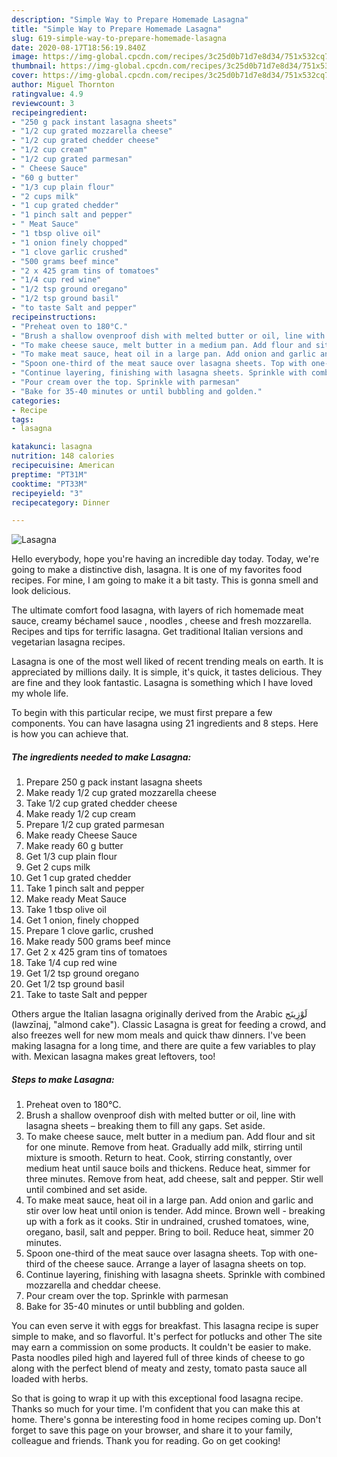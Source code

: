 ```yaml
---
description: "Simple Way to Prepare Homemade Lasagna"
title: "Simple Way to Prepare Homemade Lasagna"
slug: 619-simple-way-to-prepare-homemade-lasagna
date: 2020-08-17T18:56:19.840Z
image: https://img-global.cpcdn.com/recipes/3c25d0b71d7e8d34/751x532cq70/lasagna-recipe-main-photo.jpg
thumbnail: https://img-global.cpcdn.com/recipes/3c25d0b71d7e8d34/751x532cq70/lasagna-recipe-main-photo.jpg
cover: https://img-global.cpcdn.com/recipes/3c25d0b71d7e8d34/751x532cq70/lasagna-recipe-main-photo.jpg
author: Miguel Thornton
ratingvalue: 4.9
reviewcount: 3
recipeingredient:
- "250 g pack instant lasagna sheets"
- "1/2 cup grated mozzarella cheese"
- "1/2 cup grated chedder cheese"
- "1/2 cup cream"
- "1/2 cup grated parmesan"
- " Cheese Sauce"
- "60 g butter"
- "1/3 cup plain flour"
- "2 cups milk"
- "1 cup grated chedder"
- "1 pinch salt and pepper"
- " Meat Sauce"
- "1 tbsp olive oil"
- "1 onion finely chopped"
- "1 clove garlic crushed"
- "500 grams beef mince"
- "2 x 425 gram tins of tomatoes"
- "1/4 cup red wine"
- "1/2 tsp ground oregano"
- "1/2 tsp ground basil"
- "to taste Salt and pepper"
recipeinstructions:
- "Preheat oven to 180°C."
- "Brush a shallow ovenproof dish with melted butter or oil, line with lasagna sheets – breaking them to fill any gaps. Set aside."
- "To make cheese sauce, melt butter in a medium pan. Add flour and sit for one minute. Remove from heat. Gradually add milk, stirring until mixture is smooth. Return to heat. Cook, stirring constantly, over medium heat until sauce boils and thickens. Reduce heat, simmer for three minutes. Remove from heat, add cheese, salt and pepper. Stir well until combined and set aside."
- "To make meat sauce, heat oil in a large pan. Add onion and garlic and stir over low heat until onion is tender. Add mince. Brown well - breaking up with a fork as it cooks. Stir in undrained, crushed tomatoes, wine, oregano, basil, salt and pepper. Bring to boil. Reduce heat, simmer 20 minutes."
- "Spoon one-third of the meat sauce over lasagna sheets. Top with one-third of the cheese sauce. Arrange a layer of lasagna sheets on top."
- "Continue layering, finishing with lasagna sheets. Sprinkle with combined mozzarella and cheddar cheese."
- "Pour cream over the top. Sprinkle with parmesan"
- "Bake for 35-40 minutes or until bubbling and golden."
categories:
- Recipe
tags:
- lasagna

katakunci: lasagna 
nutrition: 148 calories
recipecuisine: American
preptime: "PT31M"
cooktime: "PT33M"
recipeyield: "3"
recipecategory: Dinner

---
```



![Lasagna](https://img-global.cpcdn.com/recipes/3c25d0b71d7e8d34/751x532cq70/lasagna-recipe-main-photo.jpg)

Hello everybody, hope you're having an incredible day today. Today, we're going to make a distinctive dish, lasagna. It is one of my favorites food recipes. For mine, I am going to make it a bit tasty. This is gonna smell and look delicious.

The ultimate comfort food lasagna, with layers of rich homemade meat sauce, creamy béchamel sauce , noodles , cheese and fresh mozzarella. Recipes and tips for terrific lasagna. Get traditional Italian versions and vegetarian lasagna recipes.

Lasagna is one of the most well liked of recent trending meals on earth. It is appreciated by millions daily. It is simple, it's quick, it tastes delicious. They are fine and they look fantastic. Lasagna is something which I have loved my whole life.


To begin with this particular recipe, we must first prepare a few components. You can have lasagna using 21 ingredients and 8 steps. Here is how you can achieve that.

<!--inarticleads1-->

##### The ingredients needed to make Lasagna:

1. Prepare 250 g pack instant lasagna sheets
1. Make ready 1/2 cup grated mozzarella cheese
1. Take 1/2 cup grated chedder cheese
1. Make ready 1/2 cup cream
1. Prepare 1/2 cup grated parmesan
1. Make ready  Cheese Sauce
1. Make ready 60 g butter
1. Get 1/3 cup plain flour
1. Get 2 cups milk
1. Get 1 cup grated chedder
1. Take 1 pinch salt and pepper
1. Make ready  Meat Sauce
1. Take 1 tbsp olive oil
1. Get 1 onion, finely chopped
1. Prepare 1 clove garlic, crushed
1. Make ready 500 grams beef mince
1. Get 2 x 425 gram tins of tomatoes
1. Take 1/4 cup red wine
1. Get 1/2 tsp ground oregano
1. Get 1/2 tsp ground basil
1. Take to taste Salt and pepper


Others argue the Italian lasagna originally derived from the Arabic لَوْزِينَج‎ (lawzīnaj, &#34;almond cake&#34;). Classic Lasagna is great for feeding a crowd, and also freezes well for new mom meals and quick thaw dinners. I&#39;ve been making lasagna for a long time, and there are quite a few variables to play with. Mexican lasagna makes great leftovers, too! 

<!--inarticleads2-->

##### Steps to make Lasagna:

1. Preheat oven to 180°C.
1. Brush a shallow ovenproof dish with melted butter or oil, line with lasagna sheets – breaking them to fill any gaps. Set aside.
1. To make cheese sauce, melt butter in a medium pan. Add flour and sit for one minute. Remove from heat. Gradually add milk, stirring until mixture is smooth. Return to heat. Cook, stirring constantly, over medium heat until sauce boils and thickens. Reduce heat, simmer for three minutes. Remove from heat, add cheese, salt and pepper. Stir well until combined and set aside.
1. To make meat sauce, heat oil in a large pan. Add onion and garlic and stir over low heat until onion is tender. Add mince. Brown well - breaking up with a fork as it cooks. Stir in undrained, crushed tomatoes, wine, oregano, basil, salt and pepper. Bring to boil. Reduce heat, simmer 20 minutes.
1. Spoon one-third of the meat sauce over lasagna sheets. Top with one-third of the cheese sauce. Arrange a layer of lasagna sheets on top.
1. Continue layering, finishing with lasagna sheets. Sprinkle with combined mozzarella and cheddar cheese.
1. Pour cream over the top. Sprinkle with parmesan
1. Bake for 35-40 minutes or until bubbling and golden.


You can even serve it with eggs for breakfast. This lasagna recipe is super simple to make, and so flavorful. It&#39;s perfect for potlucks and other The site may earn a commission on some products. It couldn&#39;t be easier to make. Pasta noodles piled high and layered full of three kinds of cheese to go along with the perfect blend of meaty and zesty, tomato pasta sauce all loaded with herbs. 

So that is going to wrap it up with this exceptional food lasagna recipe. Thanks so much for your time. I'm confident that you can make this at home. There's gonna be interesting food in home recipes coming up. Don't forget to save this page on your browser, and share it to your family, colleague and friends. Thank you for reading. Go on get cooking!
